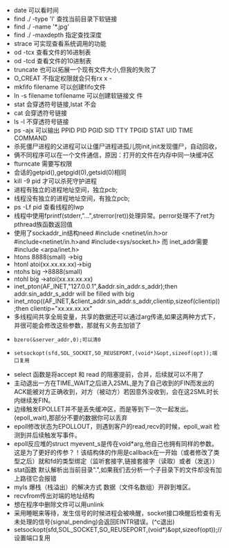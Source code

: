 * date 可以看时间
* find ./ -type  'l'  查找当前目录下软链接
* find ./ -name '*.jpg'
* find ./ -maxdepth  指定查找深度 
* strace 可实现查看系统调用的功能
* od -tcx 查看文件的16进制表
* od -tcd 查看文件的10进制表
* truncate 也可以拓展一个现有文件大小,但我的失败了
* O_CREAT 不指定权限就会只有rx x -
* mkfifo filename 可以创建fifo文件
* ln -s filename tofilename 可以创建软链接文 件
* stat 会穿透符号链接,lstat 不会
* cat 会穿透符号链接
* ls -l 不穿透符号链接
* ps -ajx 可以输出 PPID   PID  PGID   SID TTY      TPGID STAT   UID   TIME COMMAND
* 杀死僵尸进程的父进程可以让僵尸进程进孤儿院init,init发现僵尸，自动回收，
* 俩不同程序可以在一个文件通信，原因：打开的文件在内存中同一块缓冲区
* fturncate 需要写权限
* 会话的getpid(),getpgid(0),getsid(0)相同
* kill -9 pid 才可以杀死守护进程
* 进程有独立的进程地址空间，独立pcb;
* 线程没有独立的进程地址空间，有独立pcb;
* ps -Lf pid 查看线程的lwp
* 线程中使用fprintf(stderr,"...",strerror(ret))处理异常。perror处理不了ret为pthread族函数返回值
* 使用了sockaddr_in结构need #include <netinet/in.h>or #include<netinet/in.h>and #include<sys/socket.h> 
而 inet_addr需要#include <arpa/inet.h>
* htons 8888(small) ->big
* htonl atoi(xx.xx.xx.xx)->big
* ntohs big ->8888(small)
* ntohl big ->atoi(xx.xx.xx.xx)
* inet_pton(AF_INET,"127.0.0.1",&addr.sin_addr.s_addr);then addr.sin_addr_s_addr will be filled with big
* inet_ntop((AF_INET,&client_addr.sin_addr.s_addr,clientip,sizeof(clientip));then clientip="xx.xx.xx.xx"
* 多线程间共享全局变量，共享的数据还可以通过arg传递,如果这两种方式下，并很可能会修改这些参数，那就有义务去加锁了 
*     bzero(&server_addr,0);可以清0
*     setsockopt(sfd,SOL_SOCKET,SO_REUSEPORT,(void*)&opt,sizeof(opt));端口复用
* select 函数是将accept 和  read 的阻塞提前，合并，后续就可以不用了
* 主动退出一方在TIME_WAIT之后进入2SML,是为了自己收到的FIN而发出的ACK能被对方正确收到，对方（被动方）若因意外没收到，会在这2SML时长内继续发FIN。
* 边缘触发EPOLLET并不是丢失缓冲区，而是等到下一次一起发出。(epoll_wait),那部分不要的数据你可以丢弃
* epoll修改状态为EPOLLOUT，则遇到客户的read,recv的时候，epoll_wait 检测到并后续触发写事件。
* epoll反应堆的struct myevent_s是传在void*arg,他自己也拥有同样的参数。这是为了更好的传参？！该结构体的作用是callback在一开始（或者修改了类型之后）就和fd的类型绑定（监听套接字,链接套接字（读取）或者（发送））
* stat函数 默认解析出当前目录".",如果我们去分析一个子目录下的文件却没有加上路径它会报错
* myls 爆栈（栈溢出）的解决方式 数据（文件名数组）开辟到堆区。
* recvfrom传出对端的地址结构
* 想在程序中删除文件可以用unlink
* 采用睡眠来等待，发生信号的时候进程会被唤醒，socket接口唤醒后检查有无未处理的信号(signal_pending)会返回EINTR错误。(^c退出)
*    setsockopt(sfd,SOL_SOCKET,SO_REUSEPORT,(void*)&opt,sizeof(opt));//设置端口复用

